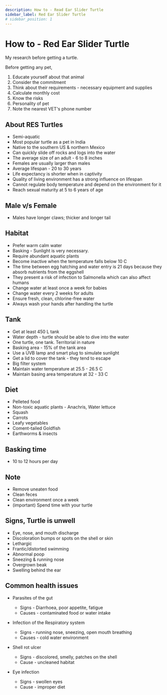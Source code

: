 ```yaml
---
description: How to - Read Ear Slider Turtle
sidebar_label: Red Ear Slider Turtle
# sidebar_position: 1
---
```


# How to - Red Ear Slider Turtle

My research before getting a turtle.

Before getting any pet,

1. Educate yourself about that animal
2. Consider the commitment
3. Think about their requirements - necessary equipment and supplies
4. Calculate monthly cost
5. Know the risks
6. Personality of pet
7. Note the nearest VET's phone number

## About RES Turtles

- Semi-aquatic
- Most popular turtle as a pet in India
- Native to the southern US & northern Mexico
- Can quickly slide off rocks and logs into the water
- The average size of an adult - 6 to 8 inches
- Females are usually larger than males
- Average lifespan - 20 to 30 years
- Life expectancy is shorter when in captivity
- Quality of living environment has a strong influence on lifespan
- Cannot regulate body temperature and depend on the environment for it
- Reach sexual maturity at 5 to 6 years of age

## Male v/s Female

- Males have longer claws; thicker and longer tail

## Habitat

- Prefer warm calm water
- Basking - Sunlight is very necessary.
- Require abundant aquatic plants
- Become inactive when the temperature falls below 10 C
- The time between egg hatching and water entry is 21 days because they absorb nutrients from the eggshell
- They present a risk of infection to Salmonella which can also affect humans
- Change water at least once a week for babies
- Change water every 2 weeks for adults
- Ensure fresh, clean, chlorine-free water
- Always wash your hands after handling the turtle

## Tank

- Get at least 450 L tank
- Water depth - turtle should be able to dive into the water
- One turtle, one tank. Territorial in nature
- Basking area - 15% of the tank area
- Use a UVB lamp and smart plug to simulate sunlight
- Get a lid to cover the tank - they tend to escape
- Big filter system
- Maintain water temperature at 25.5 - 26.5 C
- Maintain basing area temperature at 32 - 33 C

## Diet

- Pelleted food
- Non-toxic aquatic plants - Anachris, Water lettuce
- Squash
- Carrots
- Leafy vegetables
- Coment-tailed Goldfish
- Earthworms & insects

## Basking time

- 10 to 12 hours per day

## Note

- Remove uneaten food
- Clean feces
- Clean environment once a week
- (important) Spend time with your turtle

## Signs, Turtle is unwell

- Eye, nose, and mouth discharge
- Discoloration bumps or spots on the shell or skin
- Lethargic
- Frantic/distorted swimming
- Abnormal poop
- Sneezing & running nose
- Overgrown beak
- Swelling behind the ear

## Common health issues

- Parasites of the gut
  - Signs - Diarrhoea, poor appetite, fatigue
  - Causes - contaminated food or water intake
- Infection of the Respiratory system

  - Signs - running nose, sneezing, open mouth breathing
  - Causes - cold water environment

- Shell rot ulcer

  - Signs - discolored, smelly, patches on the shell
  - Cause - uncleaned habitat

- Eye infection
  - Signs - swollen eyes
  - Cause - improper diet
